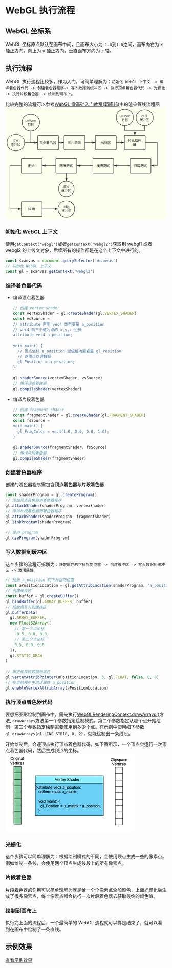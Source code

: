 # WebGL 执行流程

## WebGL 坐标系

WebGL 坐标原点默认在画布中间，且画布大小为`-1.0`到`1.0`之间，画布向右为 x 轴正方向，向上为 y 轴正方向，垂直画布方向为 z 轴。

## 执行流程

WebGL 执行流程比较多，作为入门，可简单理解为：`初始化 WebGL 上下文 -> 编译着色器代码 -> 创建着色器程序-> 写入数据到缓冲区 -> 执行顶点着色器代码 -> 光栅化 -> 执行片段着色器 -> 绘制到画布上`。

比较完整的流程可以参考[WebGL 零基础入门教程(郭隆邦)](http://www.yanhuangxueyuan.com/WebGL/)中的渲染管线流程图
![WebGL 执行流程](./webgl-process.png)

### 初始化 WebGL 上下文

使用`getContext('webgl')`或者`getContext('webgl2')`获取到 webgl1 或者 webgl2 的上线文对象，后续所有的操作都是在这个上下文中进行的。

```js
const $canvas = document.querySelector('#canvas')
// 初始化 WebGL 上下文
const gl = $canvas.getContext('webgl2')
```

### 编译着色器代码

- 编译顶点着色器

  ```js
  // 创建 vertex shader
  const vertexShader = gl.createShader(gl.VERTEX_SHADER)
  const vsSource = `
  // attribute 声明 vec4 类型变量 a_position
  // vec4 前三个值为点的 x,y,z 坐标
  attribute vec4 a_position;

  void main() {
    // 顶点坐标 a_position 赋值给内置变量 gl_Position
    // 逐顶点处理数据
    gl_Position = a_position;
  }`

  gl.shaderSource(vertexShader, vsSource)
  // 编译顶点着色器
  gl.compileShader(vertexShader)
  ```

- 编译片段着色器

  ```js
  // 创建 fragment shader
  const fragmentShader = gl.createShader(gl.FRAGMENT_SHADER)
  const fsSource = `
  void main() {
    gl_FragColor = vec4(1.0, 0.0, 0.0, 1.0);
  }`

  gl.shaderSource(fragmentShader, fsSource)
  // 编译片段着色器
  gl.compileShader(fragmentShader)
  ```

### 创建着色器程序

创建的着色器程序需包含**顶点着色器**与**片段着色器**

```js
const shaderProgram = gl.createProgram()
// 添加顶点着色器到着色器程序
gl.attachShader(shaderProgram, vertexShader)
// 添加片段着色器到着色器程序
gl.attachShader(shaderProgram, fragmentShader)
gl.linkProgram(shaderProgram)

// 使用 program
gl.useProgram(shaderProgram)
```

### 写入数据到缓冲区

这个步骤的流程可拆解为：`获取属性的下标指向位置 -> 创建缓冲区 -> 写入数据到缓冲区 -> 激活属性`

```js
// 找到 a_position 的下标指向位置
const aPositionLocation = gl.getAttribLocation(shaderProgram, 'a_position')
// 创建缓存区
const buffer = gl.createBuffer()
gl.bindBuffer(gl.ARRAY_BUFFER, buffer)
// 把数据写入到缓存区
gl.bufferData(
  gl.ARRAY_BUFFER,
  new Float32Array([
    // 第一个点坐标
    -0.5, 0.0, 0.0,
    // 第二个点坐标
    0.5, 0.0, 0.0
  ]),
  gl.STATIC_DRAW
)

// 绑定缓存区数据到属性
gl.vertexAttribPointer(aPositionLocation, 3, gl.FLOAT, false, 0, 0)
// 在当前程序中激活属性 a_position
gl.enableVertexAttribArray(aPositionLocation)
```

### 执行顶点着色器代码

要想把图形绘制到画布中，需先执行[WebGLRenderingContext.drawArrays()](https://developer.mozilla.org/zh-CN/docs/Web/API/WebGLRenderingContext/drawArrays)方法, `drawArrays`方法第一个参数指定绘制模式，第二个参数指定从哪个点开始绘制，第三个参数指定绘制需要使用到多少个点。在示例中使用如下参数`gl.drawArrays(gl.LINE_STRIP, 0, 2)`，就能绘制出一条线段。

开始绘制后，会逐顶点执行顶点着色器代码，如下图所示，一个顶点会运行一次顶点着色器代码，然后生成顶点的坐标。
![顶点着色器执行流程](./vertex-shader.gif)

### 光栅化

这个步骤可以简单理解为：根据绘制模式的不同，会使用顶点生成一些的像素点。例如绘制一条线，会使用两个顶点生成线段上的所有像素点。

### 片段着色器

片段着色器的作用可以简单理解为就是给一个个像素点添加颜色，上面光栅化后生成了很多像素点，每个像素点都会执行一次片段着色器去获取最终的颜色值。

### 绘制到画布上

执行完上面的流程后，一个最简单的 WebGL 流程就可以算是结束了，就可以看到在画布中绘制了一条直线。

## 示例效果

[查看示例效果](./demo.html)
